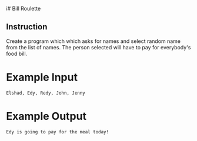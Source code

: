 i# Bill Roulette

## Instruction


Create a program which which asks for names and select random name from the list of names. The person selected will have to pay for everybody's food bill.

# Example Input

```
Elshad, Edy, Redy, John, Jenny
```

# Example Output 

```
Edy is going to pay for the meal today!
```




